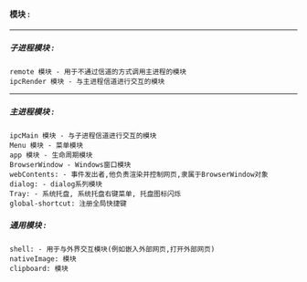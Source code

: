 #### 模块 :
---

##### 子进程模块 : 
    remote 模块 - 用于不通过信道的方式调用主进程的模块
    ipcRender 模块 - 与主进程信道进行交互的模块
---

##### 主进程模块 :
    ipcMain 模块 - 与子进程信道进行交互的模块
    Menu 模块 - 菜单模块
    app 模块 - 生命周期模块
    BrowserWindow - Windows窗口模块
    webContents: - 事件发出者,他负责渲染并控制网页,隶属于BrowserWindow对象
    dialog: - dialog系列模块
    Tray: - 系统托盘, 系统托盘右键菜单, 托盘图标闪烁
    global-shortcut: 注册全局快捷键

##### 通用模块 : 
    shell: - 用于与外界交互模块(例如嵌入外部网页,打开外部网页)
    nativeImage: 模块
    clipboard: 模块
    
